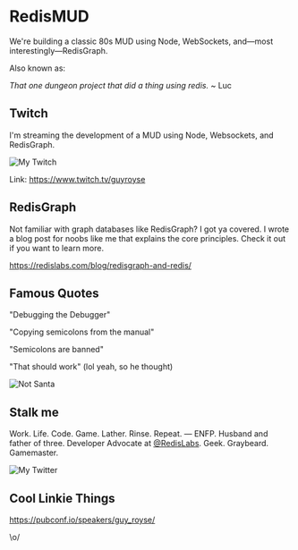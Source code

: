 # RedisMUD
We're building a classic 80s MUD using Node, WebSockets, and—most interestingly—RedisGraph.

Also known as:

*That one dungeon project that did a thing using redis.* ~ Luc

## Twitch
I'm streaming the development of a MUD using Node, Websockets, and RedisGraph.

![My Twitch](https://static-cdn.jtvnw.net/jtv_user_pictures/guyroyse-profile_image-08d1d0de438e7dee-70x70.png)

Link: https://www.twitch.tv/guyroyse

## RedisGraph
Not familiar with graph databases like RedisGraph? I got ya covered. I wrote a blog post for noobs like me that explains the core principles. Check it out if you want to learn more.

https://redislabs.com/blog/redisgraph-and-redis/

## Famous Quotes
"Debugging the Debugger"

"Copying semicolons from the manual"

"Semicolons are banned"

"That should work" (lol yeah, so he thought)

![Not Santa](https://pubconf.io/assets/images/speakers/guyroyse.jpg)

## Stalk me
Work. Life. Code. Game. Lather. Rinse. Repeat. — ENFP. Husband and father of three. Developer Advocate at  [@RedisLabs](https://redislabs.com/). Geek. Graybeard. Gamemaster.

![My Twitter](https://twitter.com/guyroyse)

## Cool Linkie Things
https://pubconf.io/speakers/guy_royse/


\o/
